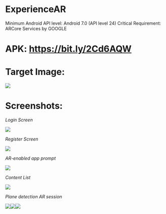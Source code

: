 # ExperienceAR
Minimum Android API level: Android 7.0 (API level 24)
Critical Requirement: ARCore Services by GOOGLE

# APK: https://bit.ly/2Cd6AQW

# Target Image:
<img src="Assets/ExperienceAR/MyImgDatabase/2000INRfront.jpg">

# Screenshots:
*Login Screen*

<img src="Builds/Screenshots/1.jpg">

*Register Screen*

<img src="Builds/Screenshots/2.jpg">

*AR-enabled app prompt*

<img src="Builds/Screenshots/3.jpg">

*Content List*

<img src="Builds/Screenshots/4.jpg">

*Plane detection AR session*

<img src="Builds/Screenshots/5.jpg"><img src="Builds/Screenshots/6.jpg"><img src="Builds/Screenshots/7.jpg"> 
#
